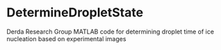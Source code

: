 # DetermineDropletState
Derda Research Group MATLAB code for determining droplet time of ice nucleation based on experimental images
